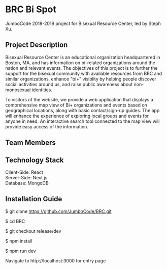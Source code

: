 # BRC Bi Spot
JumboCode 2018-2019 project for Bisexual Resource Center, led by Steph Xu.


## Project Description
Bisexual Resource Center is an educational organization headquartered in Boston, MA, and has information on bi-related organizations around the nation and relevant events. The objectives of this project is to further the support for the bisexual community with available resources from BRC and similar organizations, enhance "bi+" visiblity by helping people discover social activities around us, and raise public awareness about non-monosexual identities. 

To visitors of the website, we provide a web application that displays a comprehensive map view of Bi+ organizations and events based on geographical locations, along with basic contact/sign-up guides. The app will enhance the experience of exploring local groups and events for anyone in need. An interactive search tool connected to the map view will provide easy access of the information.

## Team Members

## Technology Stack 
Client-Side: React <br />
Server-Side: Next.js <br />
Database: MongoDB <br />

## Installation Guide
$ git clone https://github.com/JumboCode/BRC.git

$ cd BRC

$ git checkout release/dev

$ npm install

$ npm run dev

Navigate to http://localhost:3000 for entry page

